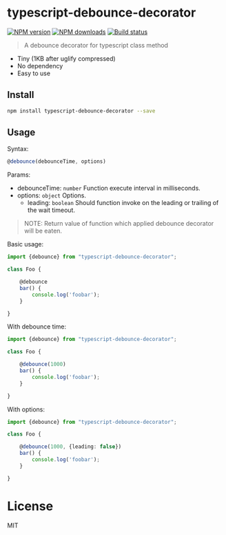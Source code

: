 # typescript-debounce-decorator
[![NPM version][npm-image]][npm-url]
[![NPM downloads][downloads-image]][downloads-url]
[![Build status][travis-image]][travis-url]

> A debounce decorator for typescript class method

* Tiny (1KB after uglify compressed)
* No dependency
* Easy to use

## Install
```sh
npm install typescript-debounce-decorator --save
```

## Usage

Syntax:
```typescript
@debounce(debounceTime, options)
```
Params:
- debounceTime: `number` Function execute interval in milliseconds.
- options: `object` Options.
  - leading: `boolean` Should function invoke on the leading or trailing of the wait timeout.

> NOTE: Return value of function which applied debounce decorator will be eaten.

Basic usage:
```typescript
import {debounce} from "typescript-debounce-decorator";

class Foo {

	@debounce
	bar() {
		console.log('foobar');
	}

}
```

With debounce time:
```typescript
import {debounce} from "typescript-debounce-decorator";

class Foo {

	@debounce(1000)
	bar() {
		console.log('foobar');
	}

}
```

With options:
```typescript
import {debounce} from "typescript-debounce-decorator";

class Foo {

	@debounce(1000, {leading: false})
	bar() {
		console.log('foobar');
	}

}
```

# License
MIT

[npm-image]: https://img.shields.io/npm/v/typescript-debounce-decorator.svg?style=flat
[npm-url]: https://npmjs.org/package/typescript-debounce-decorator
[downloads-image]: https://img.shields.io/npm/dm/typescript-debounce-decorator.svg?style=flat
[downloads-url]: https://npmjs.org/package/typescript-debounce-decorator
[travis-image]: https://img.shields.io/travis/duxiaofeng-github/typescript-debounce-decorator.svg?style=flat
[travis-url]: https://travis-ci.org/duxiaofeng-github/typescript-debounce-decorator